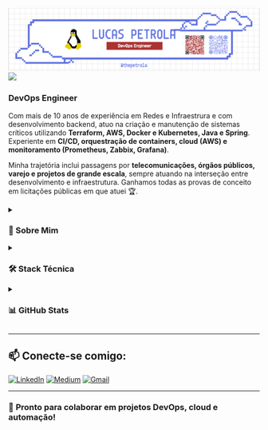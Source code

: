 ![MasterHead](./thePetrolaBanner.png)
![](https://komarev.com/ghpvc/?username=thePetrola&style=for-the-badge)

### **DevOps Engineer**

Com mais de 10 anos de experiência em Redes e Infraestrura e com desenvolvimento backend, atuo na criação e manutenção de sistemas críticos utilizando **Terraform, AWS, Docker e Kubernetes, Java e Spring**. Experiente em **CI/CD, orquestração de containers, cloud (AWS) e monitoramento (Prometheus, Zabbix, Grafana)**.

Minha trajetória inclui passagens por **telecomunicações, órgãos públicos, varejo e projetos de grande escala**, sempre atuando na interseção entre desenvolvimento e infraestrutura. Ganhamos todas as provas de conceito em licitações públicas em que atuei 🏆.

<details>
  <summary><h3>📖 Sobre Mim</h3></summary>

- 🚀 **DevOps Engineer**.
- 👨‍💻 Atualmente atuando como **Desenvolvedor Backend e Engenheiro DevOps** na [Zello Tecnologia](https://www.zello.tec.br/), com o foco em sistemas para o **Ministério da Saúde**.
- ☁️ Estudando e certificando-me em **AWS, Kubernetes e Terraform**.
- 🖨️ Entusiasta de **impressão 3D, automação residencial e IoT**.
- 🐧 **Linux Lover** – usuário diário de Arch, Debian e derivados.

</details>

<details>
  <summary><h3>🛠️ Stack Técnica</h3></summary>

#### ☁️ **Cloud & DevOps**
![AWS](https://img.shields.io/badge/AWS-%23FF9900.svg?style=for-the-badge&logo=amazon-aws&logoColor=white)
![Docker](https://img.shields.io/badge/docker-%230db7ed.svg?style=for-the-badge&logo=docker&logoColor=white)
![Kubernetes](https://img.shields.io/badge/kubernetes-%23326ce5.svg?style=for-the-badge&logo=kubernetes&logoColor=white)
![Jenkins](https://img.shields.io/badge/jenkins-%232C5263.svg?style=for-the-badge&logo=jenkins&logoColor=white)
![GitLab CI](https://img.shields.io/badge/gitlab%20ci-%23181717.svg?style=for-the-badge&logo=gitlab&logoColor=white)
![GitHub Actions](https://img.shields.io/badge/github%20actions-%232671E5.svg?style=for-the-badge&logo=githubactions&logoColor=white)
![Terraform](https://img.shields.io/badge/terraform-%235835CC.svg?style=for-the-badge&logo=terraform&logoColor=white)
![Ansible](https://img.shields.io/badge/ansible-%231A1918.svg?style=for-the-badge&logo=ansible&logoColor=white)

#### 📊 **Monitoring & Logging**
![Prometheus](https://img.shields.io/badge/Prometheus-E6522C?style=for-the-badge&logo=Prometheus&logoColor=white)
![Grafana](https://img.shields.io/badge/grafana-%23F46800.svg?style=for-the-badge&logo=grafana&logoColor=white)
![Zabbix](https://img.shields.io/badge/zabbix-%23D50000.svg?style=for-the-badge&logo=zabbix&logoColor=white)
![Elasticsearch](https://img.shields.io/badge/Elasticsearch-005571?style=for-the-badge&logo=elasticsearch&logoColor=white)

#### 🗄️ **Databases**
![Oracle](https://img.shields.io/badge/Oracle-F80000?style=for-the-badge&logo=oracle&logoColor=white)
![Postgres](https://img.shields.io/badge/postgres-%23316192.svg?style=for-the-badge&logo=postgresql&logoColor=white)
![Redis](https://img.shields.io/badge/redis-%23DD0031.svg?style=for-the-badge&logo=redis&logoColor=white)
![Redshift](https://img.shields.io/badge/-Amazon%20Redshift-8C4FFF?style=flat&logo=amazonredshift&logoColor=white)

#### 👨‍💻 **Linguagens & Frameworks**
![Java](https://img.shields.io/badge/java-%23ED8B00.svg?style=for-the-badge&logo=openjdk&logoColor=white)
![Spring](https://img.shields.io/badge/spring-%236DB33F.svg?style=for-the-badge&logo=spring&logoColor=white)
![Python](https://img.shields.io/badge/python-3670A0?style=for-the-badge&logo=python&logoColor=ffdd54)
![PHP](https://img.shields.io/badge/php-%23777BB4.svg?style=for-the-badge&logo=php&logoColor=white)
![C](https://img.shields.io/badge/c-%2300599C.svg?style=for-the-badge&logo=c&logoColor=white)
![C++](https://img.shields.io/badge/c++-%2300599C.svg?style=for-the-badge&logo=c%2B%2B&logoColor=white)

#### 🐧 **SO & Ferramentas**
![Linux](https://img.shields.io/badge/Linux-FCC624?style=for-the-badge&logo=linux&logoColor=black)
![Debian](https://img.shields.io/badge/Debian-D70A53?style=for-the-badge&logo=debian&logoColor=white)
![Arch](https://img.shields.io/badge/Arch%20Linux-1793D1?logo=arch-linux&logoColor=fff&style=for-the-badge)
![Vim](https://img.shields.io/badge/VIM-%2311AB00.svg?style=for-the-badge&logo=vim&logoColor=white)

#### 👀 **Linguagens mais usadas**
<img src="https://github-readme-stats.vercel.app/api/top-langs?username=petrolal&theme=github&hide_border=true&layout=compact" width="400" />

</details>

<details>
  <summary><h3>📊 GitHub Stats</h3></summary>

  ### 💻 Profile Status
  <div>
      <img src="https://github-readme-stats.vercel.app/api?username=petrolal&show_icons=true&line_height=20&hide_border=true&theme=github" width="440"/>      
      <img src="https://github-readme-activity-graph.vercel.app/graph?username=petrolal&theme=github&hide_border=true" width="600" />
  </div>

  <br />

  <strong>Nota:</strong> As linguagens mostradas refletem apenas meus repositórios públicos e não necessariamente minha experiência completa.

</details>

---

## 📫 Conecte-se comigo:
<a href="https://www.linkedin.com/in/lucas-petrola/">![LinkedIn](https://img.shields.io/badge/linkedin-%230077B5.svg?style=for-the-badge&logo=linkedin&logoColor=white)</a>
<a href="https://medium.com/@petrolalucas">![Medium](https://img.shields.io/badge/Medium-12100E?style=for-the-badge&logo=medium&logoColor=white)</a>
<a href="mailto:petrolalucas@gmail.com">![Gmail](https://img.shields.io/badge/Gmail-D14836?style=for-the-badge&logo=gmail&logoColor=white)</a>

---

### 🚀 **Pronto para colaborar em projetos DevOps, cloud e automação!**

